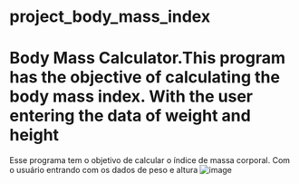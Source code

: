 # project_body_mass_index
  Body Mass Calculator.This program has the objective of calculating the body mass index. With the user entering the data of weight and height
  ===========================================================================
  Esse programa tem o objetivo de calcular  o índice de massa corporal. Com o usuário entrando com os dados de peso e altura
![image](https://user-images.githubusercontent.com/10932478/165494170-30144739-2d75-44c9-93aa-2d0aed211fbe.png)

